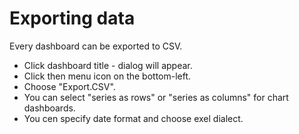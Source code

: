 # Exporting data

Every dashboard can be exported to CSV.
- Click dashboard title - dialog will appear.
- Click then menu icon on the bottom-left.
- Choose "Export.CSV".
- You can select "series as rows" or "series as columns" for chart dashboards.
- You cen specify date format and choose exel dialect.

